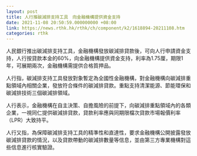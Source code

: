 ```yaml
---
layout: post
title: 人行推碳減排支持工具　向金融機構提供資金支持
date: 2021-11-08 20:50:59.000000000 +08:00
link: https://news.rthk.hk/rthk/ch/component/k2/1618894-20211108.htm
categories: rthk
---
```


人民銀行推出碳減排支持工具，金融機構發放碳減排貸款後，可向人行申請資金支持，人行按貸款本金的60%，向金融機構提供資金支持，利率為1.75厘，期限1年，可展期兩次，金融機構需提供合格質押品。

人行指，碳減排支持工具發放對象暫定為全國性金融機構，對金融機構向碳減排重點領域內相關企業，發放符合條件的碳減排貸款。重點支持清潔能源、節能環保和碳減排技術三個碳減排領域。

人行表示，金融機構在自主決策、自擔風險的前提下，向碳減排重點領域內的各類企業，一視同仁提供碳減排貸款，貸款利率應與同期限檔次貸款市場報價利率（LPR）大致持平。

人行又指，為保障碳減排支持工具的精準性和直達性，要求金融機構公開披露發放碳減排貸款的情況，以及貸款帶動的碳減排數量等信息，並由第三方專業機構對這些信息進行核實驗證。
